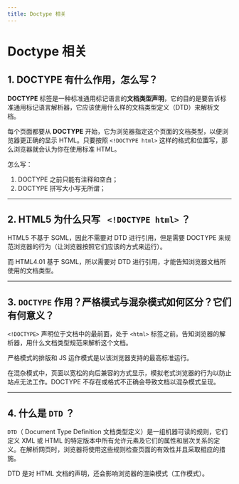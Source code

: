 ```yaml
---
title: Doctype 相关
---
```


# Doctype 相关

## 1. DOCTYPE 有什么作用，怎么写？
**DOCTYPE** 标签是一种标准通用标记语言的**文档类型声明**，它的目的是要告诉标准通用标记语言解析器，它应该使用什么样的文档类型定义（DTD）来解析文档。

每个页面都要从 **DOCTYPE** 开始，它为浏览器指定这个页面的文档类型，以便浏览器更正确的显示 HTML。只要按照 `<!DOCTYPE html>` 这样的格式和位置写，那么浏览器就会认为你在使用标准 HTML。

怎么写：
1. DOCTYPE 之前只能有注释和空白；
2. DOCTYPE 拼写大小写无所谓；

***

## 2. HTML5 为什么只写 ` <!DOCTYPE html>` ？

HTML5 不基于 SGML，因此不需要对 DTD 进行引用，但是需要 DOCTYPE 来规范浏览器的行为（让浏览器按照它们应该的方式来运行）。

而 HTML4.01 基于 SGML，所以需要对 DTD 进行引用，才能告知浏览器文档所使用的文档类型。

***

## 3. `DOCTYPE` 作用？严格模式与混杂模式如何区分？它们有何意义？

`<!DOCTYPE>` 声明位于文档中的最前面，处于 `<html>` 标签之前。告知浏览器的解析器，用什么文档类型规范来解析这个文档。

严格模式的排版和 JS 运作模式是以该浏览器支持的最高标准运行。

在混杂模式中，页面以宽松的向后兼容的方式显示，模拟老式浏览器的行为以防止站点无法工作。DOCTYPE 不存在或格式不正确会导致文档以混杂模式呈现。

***

## 4. 什么是 `DTD` ？

`DTD`（ Document Type Definition 文档类型定义）是一组机器可读的规则，它们定义 XML 或 HTML 的特定版本中所有允许元素及它们的属性和层次关系的定义。在解析网页时，浏览器将使用这些规则检查页面的有效性并且采取相应的措施。

DTD 是对 HTML 文档的声明，还会影响浏览器的渲染模式（工作模式）。
